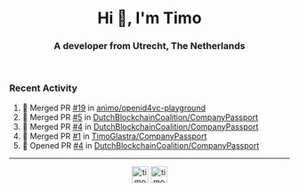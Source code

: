 <h1 align="center">Hi 👋, I'm Timo</h1>
<h3 align="center">A developer from Utrecht, The Netherlands</h3>
<br/>
<!-- https://github.com/rahuldkjain/github-profile-readme-generator --!>

<!--  <p align="left"><img src="https://github-readme-stats.vercel.app/api?username=timoglastra&show_icons=true&count_private=true&" alt="timoglastra" /></p> --!>

<!--
Github language stats
<p align="left"><img src="https://github-readme-stats.vercel.app/api/top-langs/?username=timoglastra&layout=compact" alt="timoglastra" /><p>
-->

<!-- Codestats language stats -->
<!-- <p align="left"><img src="https://codestats-readme.vercel.app/api/top-langs/?username=timoglastra&layout=compact&language_count=12" alt="timoglastra" /><p>    --!>
  
<h3>Recent Activity</h3>

<!--START_SECTION:activity-->
1. 🎉 Merged PR [#19](https://github.com/animo/openid4vc-playground/pull/19) in [animo/openid4vc-playground](https://github.com/animo/openid4vc-playground)
2. 🎉 Merged PR [#5](https://github.com/DutchBlockchainCoalition/CompanyPassport/pull/5) in [DutchBlockchainCoalition/CompanyPassport](https://github.com/DutchBlockchainCoalition/CompanyPassport)
3. 🎉 Merged PR [#4](https://github.com/DutchBlockchainCoalition/CompanyPassport/pull/4) in [DutchBlockchainCoalition/CompanyPassport](https://github.com/DutchBlockchainCoalition/CompanyPassport)
4. 🎉 Merged PR [#1](https://github.com/TimoGlastra/CompanyPassport/pull/1) in [TimoGlastra/CompanyPassport](https://github.com/TimoGlastra/CompanyPassport)
5. 💪 Opened PR [#4](https://github.com/DutchBlockchainCoalition/CompanyPassport/pull/4) in [DutchBlockchainCoalition/CompanyPassport](https://github.com/DutchBlockchainCoalition/CompanyPassport)
<!--END_SECTION:activity-->

---

<p align="center">
<a href="https://twitter.com/timoglastra" target="blank"><img align="center" src="https://cdn.jsdelivr.net/npm/simple-icons@3.0.1/icons/twitter.svg" alt="timoglastra" height="30" width="30" /></a>
<a href="https://linkedin.com/in/timoglastra" target="blank"><img align="center" src="https://cdn.jsdelivr.net/npm/simple-icons@3.0.1/icons/linkedin.svg" alt="timoglastra" height="30" width="30" /></a>
</p>




